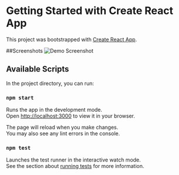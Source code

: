 # Getting Started with Create React App

This project was bootstrapped with [Create React App](https://github.com/facebook/create-react-app).

##Screenshots
![Demo Screenshot](https://ci-cd-screenshot-pipeline.s3.eu-west-2.amazonaws.com/screenshot-3.png)

## Available Scripts

In the project directory, you can run:

### `npm start`

Runs the app in the development mode.\
Open [http://localhost:3000](http://localhost:3000) to view it in your browser.

The page will reload when you make changes.\
You may also see any lint errors in the console.

### `npm test`

Launches the test runner in the interactive watch mode.\
See the section about [running tests](https://facebook.github.io/create-react-app/docs/running-tests) for more information.


